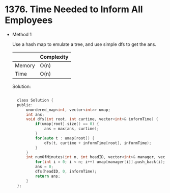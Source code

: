 # 1376. Time Needed to Inform All Employees

- Method 1

  Use a hash map to emulate a tree, and use simple dfs to get the ans.

  |        | Complexity |
  | ------ | ---------- |
  | Memory | O(n)       |
  | Time   | O(n)       |

  Solution:

  ```h

    class Solution {
    public:
        unordered_map<int, vector<int>> umap;
        int ans;
        void dfs(int root, int curtime, vector<int>& informTime) {
            if(umap[root].size() == 0) {
                ans = max(ans, curtime);
            }
            for(auto t : umap[root]) {
                dfs(t, curtime + informTime[root], informTime);
            }
        }
        int numOfMinutes(int n, int headID, vector<int>& manager, vector<int>& informTime) {
            for(int i = 0; i < n; i++) umap[manager[i]].push_back(i);
            ans = 0;
            dfs(headID, 0, informTime);
            return ans;
        }
    };

  ```

<!-- - Method 2

    This is another method.

    | |   Complexity  |
    | ----------- | ----------- |
    |  Memory     | O(n) |
    |      Time       |  O(n) |


    Solution:

    ``` h



    ```

- Additional Knowledge:

    Here are some additional knowledge.



<br> -->
